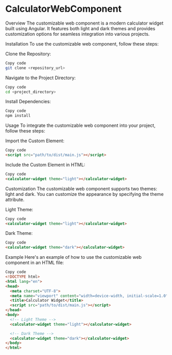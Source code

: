 # CalculatorWebComponent
Overview
The customizable web component is a modern calculator widget built using Angular. It features both light and dark themes and provides customization options for seamless integration into various projects.

Installation
To use the customizable web component, follow these steps:

Clone the Repository:

```bash
Copy code
git clone <repository_url>
```
Navigate to the Project Directory:

```bash
Copy code
cd <project_directory>
```
Install Dependencies:

```bash
Copy code
npm install
```
Usage
To integrate the customizable web component into your project, follow these steps:

Import the Custom Element:

```html
Copy code
<script src="path/to/dist/main.js"></script>
```
Include the Custom Element in HTML:

```html
Copy code
<calculator-widget theme="light"></calculator-widget>
```
Customization
The customizable web component supports two themes: light and dark. You can customize the appearance by specifying the theme attribute.

Light Theme:

```html
Copy code
<calculator-widget theme="light"></calculator-widget>
```
Dark Theme:

```html
Copy code
<calculator-widget theme="dark"></calculator-widget>
```
Example
Here's an example of how to use the customizable web component in an HTML file:

```html
Copy code
<!DOCTYPE html>
<html lang="en">
<head>
  <meta charset="UTF-8">
  <meta name="viewport" content="width=device-width, initial-scale=1.0">
  <title>Calculator Widget</title>
  <script src="path/to/dist/main.js"></script>
</head>
<body>
  <!-- Light Theme -->
  <calculator-widget theme="light"></calculator-widget>

  <!-- Dark Theme -->
  <calculator-widget theme="dark"></calculator-widget>
</body>
</html>
```

